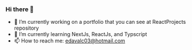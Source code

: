 ### Hi there 👋


- 🔭 I’m currently working on a portfolio that you can see at ReactProjects repository
- 🌱 I’m currently learning NextJs, ReactJs, and Typscript
- 📫 How to reach me: edavalc03@hotmail.com
<!--
**edav03/edav03** is a ✨ _special_ ✨ repository because its `README.md` (this file) appears on your GitHub profile.

Here are some ideas to get you started:

- 👯 I’m looking to collaborate on ...
- 🤔 I’m looking for help with ...
- 💬 Ask me about ...
- 😄 Pronouns: ...
- ⚡ Fun fact: ...
-->


